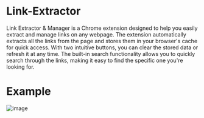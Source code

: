 # Link-Extractor

Link Extractor & Manager is a Chrome extension designed to help you easily extract and manage links on any webpage. The extension automatically extracts all the links from the page and stores them in your browser's cache for quick access. With two intuitive buttons, you can clear the stored data or refresh it at any time. The built-in search functionality allows you to quickly search through the links, making it easy to find the specific one you're looking for.

# Example
![image](https://github.com/user-attachments/assets/b52963a3-5620-4802-a884-7e1e9d3eba26)
